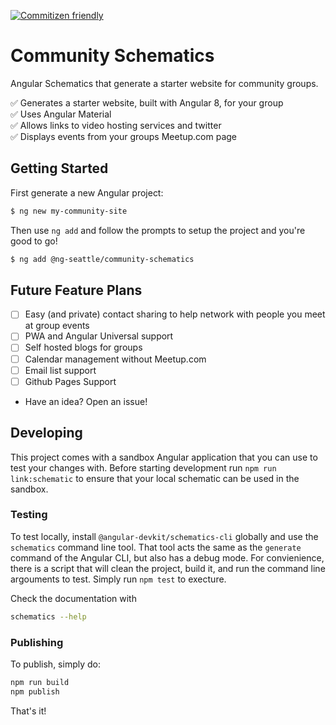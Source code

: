 [![Commitizen friendly](https://img.shields.io/badge/commitizen-friendly-brightgreen.svg)](http://commitizen.github.io/cz-cli/)

# Community Schematics

Angular Schematics that generate a starter website for community groups.

:white_check_mark: Generates a starter website, built with Angular 8, for your group  
:white_check_mark: Uses Angular Material  
:white_check_mark: Allows links to video hosting services and twitter  
:white_check_mark: Displays events from your groups Meetup.com page

## Getting Started

First generate a new Angular project:

```bash
$ ng new my-community-site
```

Then use `ng add` and follow the prompts to setup the project and you're good to go!

```bash
$ ng add @ng-seattle/community-schematics
```

## Future Feature Plans

- [ ] Easy (and private) contact sharing to help network with people you meet at group events
- [ ] PWA and Angular Universal support
- [ ] Self hosted blogs for groups
- [ ] Calendar management without Meetup.com
- [ ] Email list support
- [ ] Github Pages Support
- Have an idea? Open an issue!

## Developing

This project comes with a sandbox Angular application that you can use to test your changes with. Before starting development run `npm run link:schematic` to ensure that your local schematic can be used in the sandbox.

### Testing

To test locally, install `@angular-devkit/schematics-cli` globally and use the `schematics` command line tool. That tool acts the same as the `generate` command of the Angular CLI, but also has a debug mode. For convienience, there is a script that will clean the project, build it, and run the command line argouments to test. Simply run `npm test` to execture.

Check the documentation with

```bash
schematics --help
```

### Publishing

To publish, simply do:

```bash
npm run build
npm publish
```

That's it!
